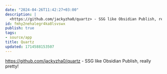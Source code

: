 ```yaml
---
date: "2024-04-26T11:42:27+03:00"
description: |
  <https://github.com/jackyzha0/quartz> - SSG like Obsidian Publish, really pretty!
id: fmhy2nehalegr4ka8lsvswx
publish: true
tags:
- source/app
title: Quartz
updated: 1714588153507
---
```


<https://github.com/jackyzha0/quartz> - SSG like Obsidian Publish, really
  pretty!
